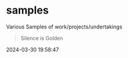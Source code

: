 # samples
Various Samples of work/projects/undertakings
<!-- start-quote -->
>Silence is Golden 


2024-03-30 19:58:47
<!-- end-quote -->
